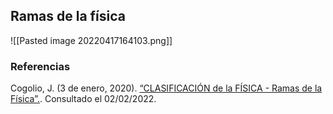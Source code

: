 ## Ramas de la física
![[Pasted image 20220417164103.png]]

### Referencias
Cogolio, J. (3 de enero, 2020). [“CLASIFICACIÓN de la FÍSICA - Ramas de la Física”.](https://www.youtube.com/watch?v=aItwqjuB9AI ). Consultado el 02/02/2022.